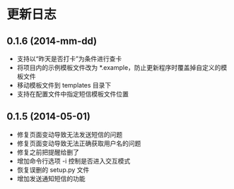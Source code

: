 # 更新日志


## 0.1.6 (2014-mm-dd)

* 支持以“昨天是否打卡”为条件进行查卡
* 将项目内的示例模板文件改为 \*.example，防止更新程序时覆盖掉自定义的模板文件
* 移动模板文件到 templates 目录下
* 支持在配置文件中指定短信模板文件位置


## 0.1.5 (2014-05-01)

* 修复页面变动导致无法发送短信的问题
* 修复页面变动导致无法正确获取用户名的问题
* 修复之前把提醒给删了
* 增加命令行选项 -i 控制是否进入交互模式
* 恢复误删的 setup.py 文件
* 增加发送通知短信的功能
